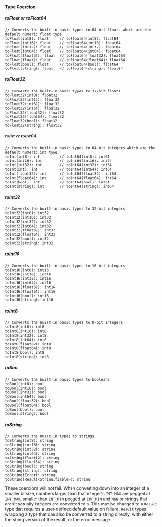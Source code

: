 #### Type Coercion

##### toFloat or toFloat64

```alan
// Converts the built-in basic types to 64-bit floats which are the default numeric float type
toFloat(int8): float     // toFloat64(int8): float64
toFloat(int16): float    // toFloat64(int16): float64
toFloat(int32): float    // toFloat64(int32): float64
toFloat(int64): float    // toFloat64(int64): float64
toFloat(float32): float  // toFloat64(float32): float64
toFloat(float): float    // toFloat64(float64): float64
toFloat(bool): float     // toFloat64(bool): float64
toFloat(string): float   // toFloat64(string): float64
```

##### toFloat32

```alan
// Converts the built-in basic types to 32-bit floats
toFloat32(int8): float32
toFloat32(int16): float32
toFloat32(int32): float32
toFloat32(int64): float32
toFloat32(float32): float32
toFloat32(float64): float32
toFloat32(bool): float32
toFloat32(string): float32
```

##### toInt or toInt64

```alan
// Converts the built-in basic types to 64-bit integers which are the default numeric int type
toInt(int8): int         // toInt64(int8): int64
toInt(int16): int        // toInt64(int16): int64
toInt(int32): int        // toInt64(int32): int64
toInt(int): int          // toInt64(int64): int64
toInt(float32): int      // toInt64(float32): int64
toInt(float64): int      // toInt64(float64): int64
toInt(bool): int         // toInt64(bool): int64
toInt(string): int       // toInt64(string): int64
```

##### toInt32

```alan
// Converts the built-in basic types to 32-bit integers
toInt32(int8): int32
toInt32(int16): int32
toInt32(int32): int32
toInt32(int64): int32
toInt32(float32): int32
toInt32(float64): int32
toInt32(bool): int32
toInt32(string): int32
```

##### toInt16

```alan
// Converts the built-in basic types to 16-bit integers
toInt16(int8): int16
toInt16(int16): int16
toInt16(int32): int16
toInt16(int64): int16
toInt16(float32): int16
toInt16(float64): int16
toInt16(bool): int16
toInt16(string): int16
```

##### toInt8

```alan
// Converts the built-in basic types to 8-bit integers
toInt8(int8): int8
toInt8(int16): int8
toInt8(int32): int8
toInt8(int64): int8
toInt8(float32): int8
toInt8(float64): int8
toInt8(bool): int8
toInt8(string): int8
```

##### toBool

```alan
// Converts the built-in basic types to booleans
toBool(int8): bool
toBool(int16): bool
toBool(int32): bool
toBool(int64): bool
toBool(float32): bool
toBool(float64): bool
toBool(bool): bool
toBool(string): bool
```

##### toString

```alan
// Converts the built-in types to strings
toString(int8): string
toString(int16): string
toString(int32): string
toString(int64): string
toString(float32): string
toString(float64): string
toString(bool): string
toString(string): string
toString(Error): string
toString(Result<Stringifiable>): string
```

These coercions will not fail. When converting down into an integer of a smaller bitsize, numbers larger than that integer's `INT_MAX` are pegged at `INT_MAX`, smaller than `INT_MIN` pegged at `INT_MIN` and `NaN` or strings that aren't actually integers are converted to `0`. This may be changed to a `Result` type that requires a user-defined default value on failure. `Result` types wrapping a type that can also be converted to a string directly, with either the string version of the result, or the error message.
